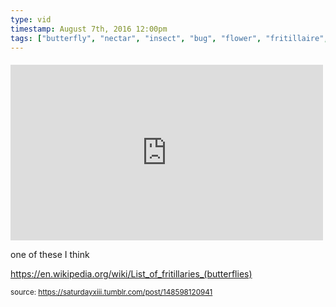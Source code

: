 ```yaml
---
type: vid
timestamp: August 7th, 2016 12:00pm
tags: ["butterfly", "nectar", "insect", "bug", "flower", "fritillaire", "photography"]
---
```

####
<iframe width="500" height="281"  id="youtube_iframe" src="https://www.youtube.com/embed/Cyk9V6CnYt8?feature=oembed&amp;enablejsapi=1&amp;origin=http://safe.txmblr.com&amp;wmode=opaque" frameborder="0" allow="accelerometer; autoplay; clipboard-write; encrypted-media; gyroscope; picture-in-picture" allowfullscreen></iframe>                    
                                            
one of these I think

<a href="https://en.wikipedia.org/wiki/List_of_fritillaries_(butterflies)" target="_blank">https://en.wikipedia.org/wiki/List_of_fritillaries_(butterflies)</a><br/>
 
                                                    
<small>source: https://saturdayxiii.tumblr.com/post/148598120941</small>